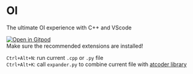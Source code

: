 # OI
The ultimate OI experience with C++ and VScode

[![Open in Gitpod](https://gitpod.io/button/open-in-gitpod.svg)](https://gitpod.io/#https://github.com/IDl0T/OI)  
Make sure the recommended extensions are installed!

`Ctrl+Alt+N`: run current `.cpp` or `.py` file  
`Ctrl+Alt+K`: call `expander.py` to combine current file with [atcoder library](https://github.com/atcoder/ac-library)

